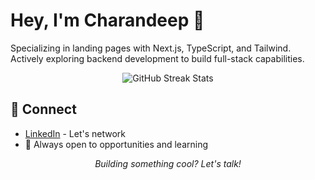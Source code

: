 # Hey, I'm Charandeep 👋

Specializing in landing pages with Next.js, TypeScript, and Tailwind. Actively exploring backend development to build full-stack capabilities.

<div align= "center">
  <img src="https://nirzak-streak-stats.vercel.app/?user=charandeep-reddy&theme=github-dark&hide_border=false" alt="GitHub Streak Stats" />
</div>


## 🤝 Connect
- [LinkedIn](https://linkedin.com/in/charandeep-reddy) - Let's network
- 📧 Always open to opportunities and learning

<div align="center">

*Building something cool? Let's talk!*

</div>
